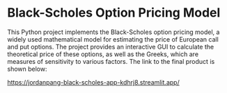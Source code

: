# Black-Scholes Option Pricing Model

This Python project implements the Black-Scholes option pricing model, a widely used mathematical model for estimating the price of European call and put options. The project provides an interactive GUI to calculate the theoretical price of these options, as well as the Greeks, which are measures of sensitivity to various factors. The link to the final product is shown below:

https://jordanpang-black-scholes-app-kdhrj8.streamlit.app/
